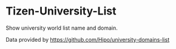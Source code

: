 # Tizen-University-List

Show university world list name and domain.

Data provided by https://github.com/Hipo/university-domains-list
